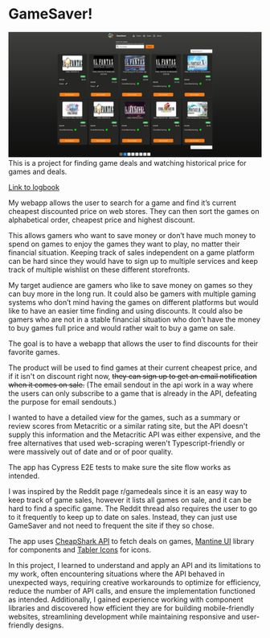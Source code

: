 # GameSaver!
![Image of gamesaver site](/src/assets/images/example.png)
This is a project for finding game deals and watching historical price for games and deals. 

[Link to logbook](https://github.com/Medieinstitutet/fed23s-exjobb-loggbok-retzerbil)

My webapp allows the user to search for a game and find it’s current cheapest discounted price on web stores. They can then sort the games on alphabetical order, cheapest price and highest discount.

This allows gamers who want to save money or don’t have much money to spend on games to enjoy the games they want to play, no matter their financial situation. Keeping track of sales independent on a game platform can be hard since they would have to sign up to multiple services and keep track of multiple wishlist on these different storefronts. 

My target audience are gamers who like to save money on games so they can buy more in the long run. It could also be gamers with multiple gaming systems who don’t mind having the games on different platforms but would like to have an easier time finding and using discounts. It could also be gamers who are not in a stable financial situation who don’t have the money to buy games full price and would rather wait to buy a game on sale.

The goal is to have a webapp that allows the user to find discounts for their favorite games.

The product will be used to find games at their current cheapest price, and if it isn't on discount right now, ~~they can sign up to get an email notification when it comes on sale.~~ (The email sendout in the api work in a way where the users can only subscribe to a game that is already in the API, defeating the purpose for email sendouts.)

I wanted to have a detailed view for the games, such as a summary or review scores from Metacritic or a similar rating site, but the API doesn't supply this information and the Metacritic API was either expensive, and the free alternatives that used web-scraping weren't Typescript-friendly or were massively out of date and or of poor quality.

The app has Cypress E2E tests to make sure the site flow works as intended.

I was inspired by the Reddit page r/gamedeals since it is an easy way to keep track of game sales, however it lists all games on sale, and it can be hard to find a specific game. The Reddit thread also requires the user to go to it frequently to keep up to date on sales. Instead, they can just use GameSaver and not need to frequent the site if they so chose.

The app uses [CheapShark API](https://apidocs.cheapshark.com/) to fetch deals on games, [Mantine UI](https://mantine.dev/overview/) library for components and [Tabler Icons](https://tabler.io/docs/icons/react) for icons.

In this project, I learned to understand and apply an API and its limitations to my work, often encountering situations where the API behaved in unexpected ways, requiring creative workarounds to optimize for efficiency, reduce the number of API calls, and ensure the implementation functioned as intended.
Additionally, I gained experience working with component libraries and discovered how efficient they are for building mobile-friendly websites, streamlining development while maintaining responsive and user-friendly designs.